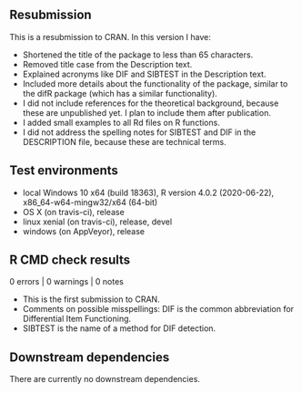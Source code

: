## Resubmission
This is a resubmission to CRAN. In this version I have:
* Shortened the title of the package to less than 65 characters.
* Removed title case from the Description text.
* Explained acronyms like DIF and SIBTEST in the Description text.
* Included more details about the functionality of the package, similar to the difR package (which has a similar functionality).
* I did not include references for the theoretical background, because these are unpublished yet. I plan to include them after publication.
* I added small examples to all Rd files on R functions.
* I did not address the spelling notes for SIBTEST and DIF in the DESCRIPTION file, because these are technical terms.

## Test environments
* local Windows 10 x64 (build 18363), R version 4.0.2 (2020-06-22), x86_64-w64-mingw32/x64 (64-bit)
* OS X (on travis-ci), release
* linux xenial (on travis-ci), release, devel
* windows (on AppVeyor), release

## R CMD check results
0 errors | 0 warnings | 0 notes

- This is the first submission to CRAN.
- Comments on possible misspellings: DIF is the common abbreviation for Differential Item Functioning.
- SIBTEST is the name of a method for DIF detection.

## Downstream dependencies

There are currently no downstream dependencies.